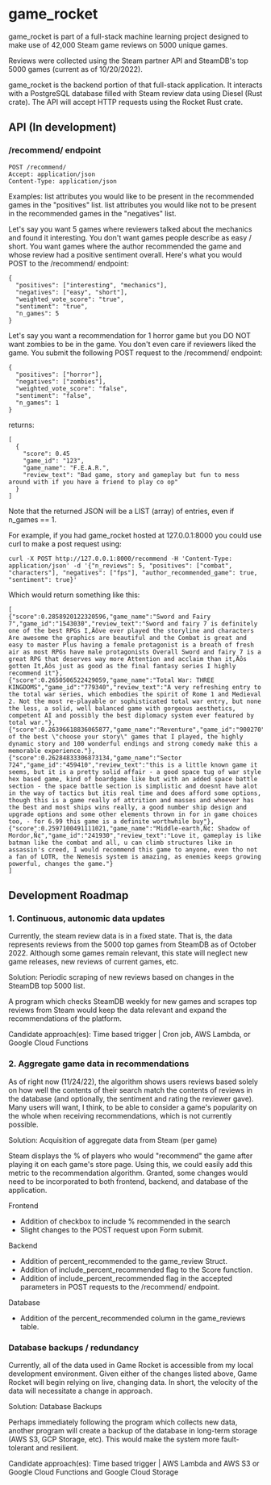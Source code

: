 # game_rocket

game_rocket is part of a full-stack machine learning project designed to make use of 42,000 Steam game reviews on 5000 unique games.

Reviews were collected using the Steam partner API and SteamDB's top 5000 games (current as of 10/20/2022).

game_rocket is the backend portion of that full-stack application. It interacts with a PostgreSQL database filled with Steam review data using Diesel (Rust crate). The API will accept HTTP requests using the Rocket Rust crate.

## API (In development)

### /recommend/ endpoint
```
POST /recommend/
Accept: application/json
Content-Type: application/json
```

Examples:
list attributes you would like to be present in the recommended games in the "positives" list.
list attributes you would like not to be present in the recommended games in the "negatives" list.


Let's say you want 5 games where reviewers talked about the mechanics and found it interesting.
You don't want games people describe as easy / short.
You want games where the author recommended the game and whose review had a positive sentiment overall.
Here's what you would POST to the /recommend/ endpoint:
```
{
  "positives": ["interesting", "mechanics"],
  "negatives": ["easy", "short"],
  "weighted_vote_score": "true",
  "sentiment": "true",
  "n_games": 5
}
```

Let's say you want a recommendation for 1 horror game but you DO NOT want zombies to be in the game.
You don't even care if reviewers liked the game. You submit the following POST request to the /recommend/ endpoint:
```
{
  "positives": ["horror"],
  "negatives": ["zombies"],
  "weighted_vote_score": "false",
  "sentiment": "false",
  "n_games": 1
}
```

returns:
```
[
  {
    "score": 0.45
    "game_id": "123",
    "game_name": "F.E.A.R.",
    "review_text": "Bad game, story and gameplay but fun to mess around with if you have a friend to play co op"
  }
]
```

Note that the returned JSON will be a LIST (array) of entries, even if n_games == 1.

For example, if you had game_rocket hosted at 127.0.0.1:8000 you could use curl to make a post request using:
```
curl -X POST http://127.0.0.1:8000/recommend -H 'Content-Type: application/json' -d '{"n_reviews": 5, "positives": ["combat", "characters"], "negatives": ["fps"], "author_recommended_game": true, "sentiment": true}'
```
Which would return something like this:
```
[
{"score":0.2858920122320596,"game_name":"Sword and Fairy 7","game_id":"1543030","review_text":"Sword and fairy 7 is definitely one of the best RPGs I‚Äôve ever played the storyline and characters Are awesome the graphics are beautiful and the Combat is great and easy to master Plus having a female protagonist is a breath of fresh air as most RPGs have male protagonists Overall Sword and fairy 7 is a great RPG that deserves way more Attention and acclaim than it‚Äôs gotten It‚Äôs just as good as the final fantasy series I highly recommend it"},
{"score":0.2650506522429059,"game_name":"Total War: THREE KINGDOMS","game_id":"779340","review_text":"A very refreshing entry to the total war series, which embodies the spirit of Rome 1 and Medieval 2. Not the most re-playable or sophisticated total war entry, but none the less, a solid, well balanced game with gorgeous aesthetics, competent AI and possibly the best diplomacy system ever featured by total war."},{"score":0.26396618836065877,"game_name":"Reventure","game_id":"900270","review_text":"One of the best \"choose your story\" games that I played, the highly dynamic story and 100 wonderful endings and strong comedy make this a memorable experience."},
{"score":0.26284833306873134,"game_name":"Sector 724","game_id":"459410","review_text":"this is a little known game it seems, but it is a pretty solid affair - a good space tug of war style hex based game, kind of boardgame like but with an added space battle section - the space battle section is simplistic and doesnt have alot in the way of tactics but itis real time and does afford some options, though this is a game really of attrition and masses and whoever has the best and most ships wins really, a good number ship design and upgrade options and some other elements thrown in for in game choices too, - for 6.99 this game is a definite worthwhile buy"},
{"score":0.2597100491111021,"game_name":"Middle-earth‚Ñ¢: Shadow of Mordor‚Ñ¢","game_id":"241930","review_text":"Love it, gameplay is like batman like the combat and all, u can climb structures like in assassin's creed, I would recommend this game to anyone, even tho not a fan of LOTR, the Nemesis system is amazing, as enemies keeps growing powerful, changes the game."}
]
```

## Development Roadmap

### 1. Continuous, autonomic data updates
Currently, the steam review data is in a fixed state.
That is, the data represents reviews from the 5000 top games from SteamDB as of October 2022.
Although some games remain relevant, this state will neglect new game releases, new reviews of current games, etc.

Solution: Periodic scraping of new reviews based on changes in the SteamDB top 5000 list.

A program which checks SteamDB weekly for new games and scrapes top reviews from Steam would keep the data relevant and expand the recommendations of the platform.

Candidate approach(es): Time based trigger | Cron job, AWS Lambda, or Google Cloud Functions

### 2. Aggregate game data in recommendations
As of right now (11/24/22), the algorithm shows users reviews based solely on how well the contents of their search match the contents of reviews in the database (and optionally, the sentiment and rating the reviewer gave).
Many users will want, I think, to be able to consider a game's popularity on the whole when receiving recommendations, which is not currently possible.

Solution: Acquisition of aggregate data from Steam (per game)

Steam displays the % of players who would "recommend" the game after playing it on each game's store page.
Using this, we could easily add this metric to the recommendation algorithm.
Granted, some changes would need to be incorporated to both frontend, backend, and database of the application.

Frontend
- Addition of checkbox to include % recommended in the search
- Slight changes to the POST request upon Form submit.

Backend
- Addition of percent_recommended to the game_review Struct.
- Addition of include_percent_recommended flag to the Score function.
- Addition of include_percent_recommended flag in the accepted parameters in POST requests to the /recommend/ endpoint.

Database
- Addition of the percent_recommended column in the game_reviews table.


### Database backups / redundancy
Currently, all of the data used in Game Rocket is accessible from my local development environment.
Given either of the changes listed above, Game Rocket will begin relying on live, changing data.
In short, the velocity of the data will necessitate a change in approach.

Solution: Database Backups

Perhaps immediately following the program which collects new data, another program will create a backup of the database in long-term storage (AWS S3, GCP Storage, etc).
This would make the system more fault-tolerant and resilient.

Candidate approach(es): Time based trigger | AWS Lambda and AWS S3 or Google Cloud Functions and Google Cloud Storage

